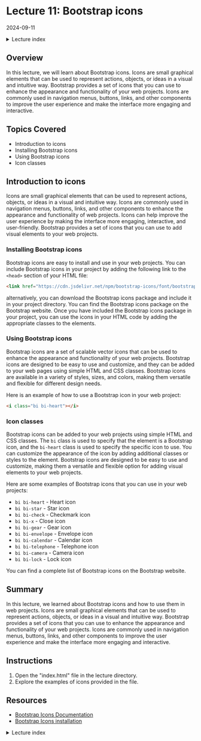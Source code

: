# Lecture 11: Bootstrap icons
2024-09-11

<!--html_preserve--><details>
  <summary>Lecture index</summary>

- [Lecture 1: Introduction and Setup of Bootstrap 5](/lectures/lecture_01/lecture_01.md)
- [Lecture 2: Typography and Colors](/lectures/lecture_02/lecture_02.md)
- [Lecture 3: Buttons](/lectures/lecture_03/lecture_03.md)
- [Lecture 4: Utility Classes](/lectures/lecture_04/lecture_04.md)
- [Lecture 5: Containers](/lectures/lecture_05/lecture_05.md)
- [Lecture 6: Grid Layout](/lectures/lecture_06/lecture_06.md)
- [Lecture 7: Navbars and Forms](/lectures/lecture_07/lecture_07.md)
- [Lecture 8: Cards](/lectures/lecture_08/lecture_08.md)
- [Lecture 9: Accordions](/lectures/lecture_09/lecture_09.md)
- [Lecture 10: List Groups](/lectures/lecture_10/lecture_10.md)
- [Lecture 11: Icons](/lectures/lecture_11/lecture_11.md)
- [Lecture 12: Tooltips and Popovers](/lectures/lecture_12/lecture_12.md)

</details><!--/html_preserve-->


## Overview

In this lecture, we will learn about Bootstrap icons. Icons are small
graphical elements that can be used to represent actions, objects, or ideas
in a visual and intuitive way. Bootstrap provides a set of icons that you can
use to enhance the appearance and functionality of your web projects. Icons
are commonly used in navigation menus, buttons, links, and other components
to improve the user experience and make the interface more engaging and
interactive.


## Topics Covered

- Introduction to icons
- Installing Bootstrap icons
- Using Bootstrap icons
- Icon classes


## Introduction to icons

Icons are small graphical elements that can be used to represent actions,
objects, or ideas in a visual and intuitive way. Icons are commonly used in
navigation menus, buttons, links, and other components to enhance the
appearance and functionality of web projects. Icons can help improve the user
experience by making the interface more engaging, interactive, and
user-friendly. Bootstrap provides a set of icons that you can use to add
visual elements to your web projects.

### Installing Bootstrap icons

Bootstrap icons are easy to install and use in your web projects. You can
include Bootstrap icons in your project by adding the following link to the
`<head>` section of your HTML file:

```html
<link href="https://cdn.jsdelivr.net/npm/bootstrap-icons/font/bootstrap-icons.css" rel="stylesheet">
```

alternatively, you can download the Bootstrap icons package and include it in
your project directory. You can find the Bootstrap icons package on the
Bootstrap website. Once you have included the Bootstrap icons package in your
project, you can use the icons in your HTML code by adding the appropriate
classes to the elements.

### Using Bootstrap icons

Bootstrap icons are a set of scalable vector icons that can be used to
enhance the appearance and functionality of your web projects. Bootstrap
icons are designed to be easy to use and customize, and they can be added to
your web pages using simple HTML and CSS classes. Bootstrap icons are
available in a variety of styles, sizes, and colors, making them versatile
and flexible for different design needs.

Here is an example of how to use a Bootstrap icon in your web project:

```html
<i class="bi bi-heart"></i>
```

### Icon classes

Bootstrap icons can be added to your web projects using simple HTML and CSS
classes. The `bi` class is used to specify that the element is a Bootstrap
icon, and the `bi-heart` class is used to specify the specific icon to use.
You can customize the appearance of the icon by adding additional classes or
styles to the element. Bootstrap icons are designed to be easy to use and
customize, making them a versatile and flexible option for adding visual
elements to your web projects.

Here are some examples of Bootstrap icons that you can use in your web
projects:

- `bi bi-heart` - Heart icon
- `bi bi-star` - Star icon
- `bi bi-check` - Checkmark icon
- `bi bi-x` - Close icon
- `bi bi-gear` - Gear icon
- `bi bi-envelope` - Envelope icon
- `bi bi-calendar` - Calendar icon
- `bi bi-telephone` - Telephone icon
- `bi bi-camera` - Camera icon
- `bi bi-lock` - Lock icon

You can find a complete list of Bootstrap icons on the Bootstrap website.

## Summary

In this lecture, we learned about Bootstrap icons and how to use them in web
projects. Icons are small graphical elements that can be used to represent
actions, objects, or ideas in a visual and intuitive way. Bootstrap provides a
set of icons that you can use to enhance the appearance and functionality of
your web projects. Icons are commonly used in navigation menus, buttons,
links, and other components to improve the user experience and make the
interface more engaging and interactive.


## Instructions

1. Open the "index.html" file in the lecture directory.
1. Explore the examples of icons provided in the file.

## Resources

- [Bootstrap Icons Documentation](https://icons.getbootstrap.com/)
- [Bootstrap Icons installation](https://icons.getbootstrap.com/#installation)


<!--html_preserve--><details>
  <summary>Lecture index</summary>

- [Lecture 1: Introduction and Setup of Bootstrap 5](/lectures/lecture_01/lecture_01.md)
- [Lecture 2: Typography and Colors](/lectures/lecture_02/lecture_02.md)
- [Lecture 3: Buttons](/lectures/lecture_03/lecture_03.md)
- [Lecture 4: Utility Classes](/lectures/lecture_04/lecture_04.md)
- [Lecture 5: Containers](/lectures/lecture_05/lecture_05.md)
- [Lecture 6: Grid Layout](/lectures/lecture_06/lecture_06.md)
- [Lecture 7: Navbars and Forms](/lectures/lecture_07/lecture_07.md)
- [Lecture 8: Cards](/lectures/lecture_08/lecture_08.md)
- [Lecture 9: Accordions](/lectures/lecture_09/lecture_09.md)
- [Lecture 10: List Groups](/lectures/lecture_10/lecture_10.md)
- [Lecture 11: Icons](/lectures/lecture_11/lecture_11.md)
- [Lecture 12: Tooltips and Popovers](/lectures/lecture_12/lecture_12.md)

</details><!--/html_preserve-->

